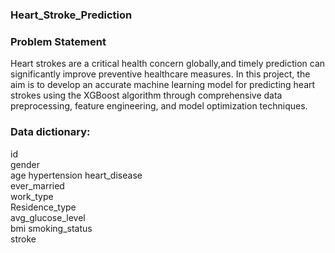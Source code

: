 ### Heart_Stroke_Prediction
### Problem Statement
Heart strokes are a critical health concern globally,and timely prediction can significantly improve preventive healthcare measures.
In this project, the aim is to develop an accurate machine learning model for predicting heart strokes using the XGBoost algorithm through comprehensive data preprocessing, feature engineering,
and model optimization techniques.

### Data dictionary:
id	
gender	
age	
hypertension
heart_disease	
ever_married	
work_type	
Residence_type	
avg_glucose_level	
bmi	
smoking_status	
stroke
